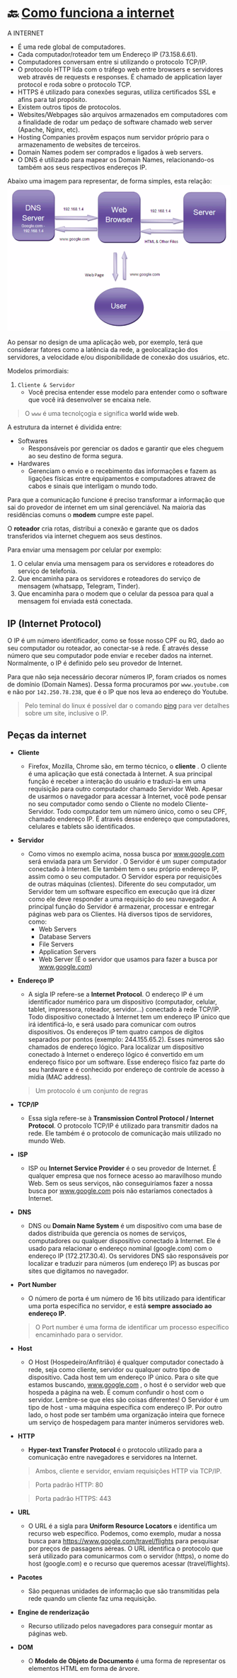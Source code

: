 # :back: [Como funciona a internet](../../../README.md#web-development)

A INTERNET 
* É uma rede global de computadores.
* Cada computador/roteador tem um Endereço IP (73.158.6.61).
* Computadores conversam entre si utilizando o protocolo TCP/IP.
* O protocolo HTTP lida com o tráfego web entre browsers e servidores web através de requests e responses. É chamado de application layer protocol e roda sobre o protocolo TCP.
* HTTPS é utilizado para conexões seguras, utiliza certificados SSL e afins para tal propósito.
* Existem outros tipos de protocolos.
* Websites/Webpages são arquivos armazenados em computadores com a finalidade de rodar um pedaço de software chamado web server (Apache, Nginx, etc).
* Hosting Companies provêm espaços num servidor próprio para o armazenamento de websites de terceiros.
* Domain Names podem ser comprados e ligados à web servers.
* O DNS é utilizado para mapear os Domain Names, relacionando-os também aos seus respectivos endereços IP.

Abaixo uma imagem para representar, de forma simples, esta relação:
![plaw](img/Como_a_internet_funciona.png)





Ao pensar no design de uma aplicação web, por exemplo, terá que considerar fatores como a latência da rede, a geolocalização dos servidores, a velocidade e/ou disponibilidade de conexão dos usuários, etc.

Modelos primordiais:
1. `Cliente & Servidor`
    - Você precisa entender esse modelo para entender como o software que você irá desenvolver se encaixa nele. 

> O `www` é uma tecnolçogia e significa **world wide web**.

A estrutura da internet é dividida entre:
* Softwares
    - Responsáveis por gerenciar os dados e garantir que eles cheguem ao seu destino de forma segura.
* Hardwares
    - Gerenciam o envio e o recebimento das informações e fazem as ligações físicas entre equipamentos e computadores atravez de cabos e sinais que interligam o mundo todo.

Para que a comunicação funcione é preciso transformar a informação que sai do provedor de internet em um sinal gerenciável. Na maioria das residências comuns o **modem** cumpre este papel.

O **roteador** cria rotas, distribui a conexão e garante que os dados transferidos via internet cheguem aos seus destinos.

Para enviar uma mensagem por celular por exemplo:
1. O celular envia uma mensagem para os servidores e roteadores do serviço de telefonia.
2. Que encaminha para os servidores e roteadores do serviço de mensagem (whatsapp, Telegram, Tinder).
3. Que encaminha para o modem que o celular da pessoa para qual a mensagem foi enviada está conectada.

## IP (Internet Protocol)
O IP é um número identificador, como se fosse nosso CPF ou RG, dado ao seu computador ou roteador, ao conectar-se à rede. É através desse número que seu computador pode enviar e receber dados na internet. Normalmente, o IP é definido pelo seu provedor de Internet.

Para que não seja necessário decorar números IP, foram criados os nomes de domínio (Domain Names). Dessa forma procuramos por `www.youtube.com` e não por `142.250.78.238`, que é o IP que nos leva ao endereço do Youtube.

> Pelo teminal do linux é possível dar o comando <a name="ping">[ping](../../lowLevelProgramming/unixBasedOS/terminalCheatSheet.md#ping)</a> para ver detalhes sobre um site, inclusive o IP.

## Peças da internet
* **Cliente**
    - Firefox, Mozilla, Chrome são, em termo técnico, o **cliente** . O cliente é uma aplicação que está conectada à Internet. A sua principal função é receber a interação do usuário e traduzi-la em uma requisição para outro computador chamado Servidor Web. Apesar de usarmos o navegador para acessar à Internet, você pode pensar no seu computador como sendo o Cliente no modelo Cliente-Servidor. Todo computador tem um número único, como o seu CPF, chamado endereço IP. É através desse endereço que computadores, celulares e tablets são identificados.
* **Servidor**
    - Como vimos no exemplo acima, nossa busca por www.google.com será enviada para um Servidor . O Servidor é um super computador conectado à Internet. Ele também tem o seu próprio endereço IP, assim como o seu computador. O Servidor espera por requisições de outras máquinas (clientes). Diferente do seu computador, um Servidor tem um software específico em execução que irá dizer como ele deve responder a uma requisição do seu navegador. A principal função do Servidor é armazenar, processar e entregar páginas web para os Clientes. Há diversos tipos de servidores, como:
        - Web Servers
        - Database Servers
        - File Servers
        - Application Servers
        - Web Server (É o servidor que usamos para fazer a busca por www.google.com)
* **Endereço IP**
    - A sigla IP refere-se a **Internet Protocol**. O endereço IP é um identificador numérico para um dispositivo (computador, celular, tablet, impressora, roteador, servidor...) conectado à rede TCP/IP. Todo dispositivo conectado à Internet tem um endereço IP único que irá identificá-lo, e será usado para comunicar com outros dispositivos. Os endereços IP tem quatro campos de dígitos separados por pontos (exemplo: 244.155.65.2). Esses números são chamados de endereço lógico. Para localizar um dispositivo conectado à Internet o endereço lógico é convertido em um endereço físico por um software. Esse endereço físico faz parte do seu hardware e é conhecido por endereço de controle de acesso à mídia (MAC address).
    > Um protocolo é um conjunto de regras
* **TCP/IP**
    - Essa sigla refere-se à **Transmission Control Protocol / Internet Protocol**. O protocolo TCP/IP é utilizado para transmitir dados na rede. Ele também é o protocolo de comunicação mais utilizado no mundo Web.
* **ISP**
    - ISP ou **Internet Service Provider** é o seu provedor de Internet. É qualquer empresa que nos fornece acesso ao maravilhoso mundo Web. Sem os seus serviços, não conseguiríamos fazer a nossa busca por www.google.com pois não estaríamos conectados à Internet.
* **DNS**
    - DNS ou **Domain Name System** é um dispositivo com uma base de dados distribuída que gerencia os nomes de serviços, computadores ou qualquer dispositivo conectado à Internet. Ele é usado para relacionar o endereço nominal (google.com) com o endereço IP (172.217.30.4). Os servidores DNS são responsáveis por localizar e traduzir para números (um endereço IP) as buscas por sites que digitamos no navegador.
* **Port Number**
    - O número de porta é um número de 16 bits utilizado para identificar uma porta específica no servidor, e está **sempre associado ao endereço IP**. 
    > O Port number é uma forma de identificar um processo específico encaminhado para o servidor.
* **Host**
    - O Host (Hospedeiro/Anfitrião) é qualquer computador conectado à rede, seja como cliente, servidor ou qualquer outro tipo de dispositivo. Cada host tem um endereço IP único. Para o site que estamos buscando, www.google.com , o host é o servidor web que hospeda a página na web. É comum confundir o host com o servidor. Lembre-se que eles são coisas diferentes! O Servidor é um tipo de host - uma máquina específica com endereço IP. Por outro lado, o host pode ser também uma organização inteira que fornece um serviço de hospedagem para manter inúmeros servidores web.
* **HTTP**
    - **Hyper-text Transfer Protocol** é o protocolo utilizado para a comunicação entre navegadores e servidores na Internet.
    > Ambos, cliente e servidor, enviam requisições HTTP via TCP/IP.

    > Porta padrão HTTP: 80

    > Porta padrão HTTPS: 443
* **URL**
    - O URL é a sigla para **Uniform Resource Locators** e identifica um recurso web específico. Podemos, como exemplo, mudar a nossa busca para https://www.google.com/travel/flights para pesquisar por preços de passagens aéreas. O URL identifica o protocolo que será utilizado para comunicarmos com o servidor (https), o nome do host (google.com) e o recurso que queremos acessar (travel/flights).
* **Pacotes**
    - São pequenas unidades de informação que são transmitidas pela rede quando um cliente faz uma requisição.
* **Engine de renderização**
    - Recurso utilizado pelos navegadores para conseguir montar as páginas web.
* **DOM**
    - O **Modelo de Objeto de Documento** é uma forma de representar os elementos HTML em forma de árvore.

